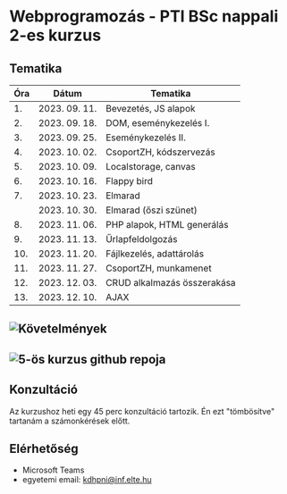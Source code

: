 # Webprogramozás - PTI BSc nappali 2-es kurzus

## Tematika

| Óra | Dátum       | Tematika                  |
|-----|-------------|---------------------------|
|1.   |2023. 09. 11.|Bevezetés, JS alapok       |
|2.   |2023. 09. 18.|DOM, eseménykezelés I.     |
|3.   |2023. 09. 25.|Eseménykezelés II.         |
|4.   |2023. 10. 02.|CsoportZH, kódszervezás    |
|5.   |2023. 10. 09.|Localstorage, canvas       |
|6.   |2023. 10. 16.|Flappy bird                |
|7.   |2023. 10. 23.|Elmarad                    |
|     |2023. 10. 30.|Elmarad (őszi szünet)      |
|8.   |2023. 11. 06.|PHP alapok, HTML generálás |
|9.   |2023. 11. 13.|Űrlapfeldolgozás           |
|10.  |2023. 11. 20.|Fájlkezelés, adattárolás   |
|11.  |2023. 11. 27.|CsoportZH, munkamenet      |
|12.  |2023. 12. 03.|CRUD alkalmazás összerakása|
|13.  |2023. 12. 10.|AJAX                       |

## ![Követelmények]()

## ![5-ös kurzus github repoja](https://github.com/Valentinusz/webprog-2023-24-1-5)

## Konzultáció
Az kurzushoz heti egy 45 perc konzultáció tartozik. Én ezt "tömbösítve" tartanám a számonkérések előtt.

## Elérhetőség
- Microsoft Teams
- egyetemi email: kdhpni@inf.elte.hu
